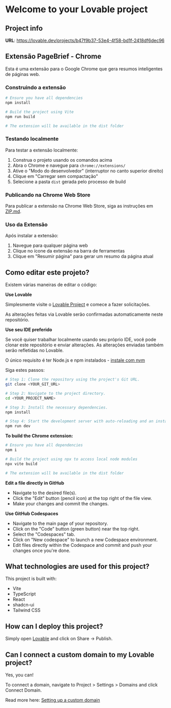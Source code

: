
# Welcome to your Lovable project

## Project info

**URL**: https://lovable.dev/projects/b47f9b37-53e4-4f58-bd1f-2418df6dec96

## Extensão PageBrief - Chrome

Esta é uma extensão para o Google Chrome que gera resumos inteligentes de páginas web.

### Construindo a extensão

```sh
# Ensure you have all dependencies
npm install

# Build the project using Vite
npm run build

# The extension will be available in the dist folder
```

### Testando localmente

Para testar a extensão localmente:
1. Construa o projeto usando os comandos acima
2. Abra o Chrome e navegue para `chrome://extensions/`
3. Ative o "Modo do desenvolvedor" (interruptor no canto superior direito)
4. Clique em "Carregar sem compactação"
5. Selecione a pasta `dist` gerada pelo processo de build

### Publicando na Chrome Web Store

Para publicar a extensão na Chrome Web Store, siga as instruções em [ZIP.md](public/ZIP.md).

### Uso da Extensão

Após instalar a extensão:
1. Navegue para qualquer página web
2. Clique no ícone da extensão na barra de ferramentas
3. Clique em "Resumir página" para gerar um resumo da página atual

## Como editar este projeto?

Existem várias maneiras de editar o código:

**Use Lovable**

Simplesmente visite o [Lovable Project](https://lovable.dev/projects/b47f9b37-53e4-4f58-bd1f-2418df6dec96) e comece a fazer solicitações.

As alterações feitas via Lovable serão confirmadas automaticamente neste repositório.

**Use seu IDE preferido**

Se você quiser trabalhar localmente usando seu próprio IDE, você pode clonar este repositório e enviar alterações. As alterações enviadas também serão refletidas no Lovable.

O único requisito é ter Node.js e npm instalados - [instale com nvm](https://github.com/nvm-sh/nvm#installing-and-updating)

Siga estes passos:

```sh
# Step 1: Clone the repository using the project's Git URL.
git clone <YOUR_GIT_URL>

# Step 2: Navigate to the project directory.
cd <YOUR_PROJECT_NAME>

# Step 3: Install the necessary dependencies.
npm install

# Step 4: Start the development server with auto-reloading and an instant preview.
npm run dev
```

**To build the Chrome extension:**

```sh
# Ensure you have all dependencies
npm i

# Build the project using npx to access local node modules
npx vite build

# The extension will be available in the dist folder
```

**Edit a file directly in GitHub**

- Navigate to the desired file(s).
- Click the "Edit" button (pencil icon) at the top right of the file view.
- Make your changes and commit the changes.

**Use GitHub Codespaces**

- Navigate to the main page of your repository.
- Click on the "Code" button (green button) near the top right.
- Select the "Codespaces" tab.
- Click on "New codespace" to launch a new Codespace environment.
- Edit files directly within the Codespace and commit and push your changes once you're done.

## What technologies are used for this project?

This project is built with:

- Vite
- TypeScript
- React
- shadcn-ui
- Tailwind CSS

## How can I deploy this project?

Simply open [Lovable](https://lovable.dev/projects/b47f9b37-53e4-4f58-bd1f-2418df6dec96) and click on Share -> Publish.

## Can I connect a custom domain to my Lovable project?

Yes, you can!

To connect a domain, navigate to Project > Settings > Domains and click Connect Domain.

Read more here: [Setting up a custom domain](https://docs.lovable.dev/tips-tricks/custom-domain#step-by-step-guide)
